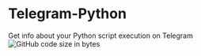 # Telegram-Python
Get info about your Python script execution on Telegram
![GitHub code size in bytes](https://img.shields.io/github/languages/code-size/sid-r-singh/telegram-python?color=green&logo=github&style=for-the-badge)
